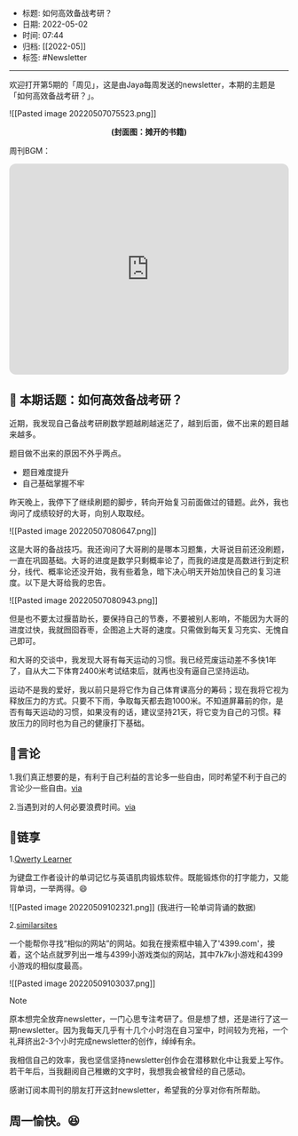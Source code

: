 - 标题: 如何高效备战考研？
- 日期: 2022-05-02
- 时间: 07:44
- 归档: [[2022-05]]
- 标签: #Newsletter 
___

欢迎打开第5期的「周见」，这是由Jaya每周发送的newsletter，本期的主题是「如何高效备战考研？」。

![[Pasted image 20220507075523.png]]
<center><strong>(封面图：摊开的书籍)</strong></center>

周刊BGM：

<iframe style="border-radius:12px" src="https://open.spotify.com/embed/track/7bPwvh3jWj70mAxDvyejNi?utm_source=generator" width="100%" height="380" frameBorder="0" allowfullscreen="" allow="autoplay; clipboard-write; encrypted-media; fullscreen; picture-in-picture"></iframe>


## 📝 本期话题：如何高效备战考研？

近期，我发现自己备战考研刷数学题越刷越迷茫了，越到后面，做不出来的题目越来越多。

题目做不出来的原因不外乎两点。

+ 题目难度提升
+ 自己基础掌握不牢

昨天晚上，我停下了继续刷题的脚步，转向开始复习前面做过的错题。此外，我也询问了成绩较好的大哥，向别人取取经。

![[Pasted image 20220507080647.png]]

这是大哥的备战技巧。我还询问了大哥刷的是哪本习题集，大哥说目前还没刷题，一直在巩固基础。大哥的进度是数学只剩概率论了，而我的进度是高数进行到定积分，线代、概率论还没开始，我有些着急，暗下决心明天开始加快自己的复习进度。以下是大哥给我的忠告。

![[Pasted image 20220507080943.png]]

但是也不要太过揠苗助长，要保持自己的节奏，不要被别人影响，不能因为大哥的进度过快，我就囫囵吞枣，企图追上大哥的速度。只需做到每天复习充实、无愧自己即可。

和大哥的交谈中，我发现大哥有每天运动的习惯。我已经荒废运动差不多快1年了，自从大二下体育2400米考试结束后，就再也没有逼自己坚持运动。

运动不是我的爱好，我以前只是将它作为自己体育课高分的筹码；现在我将它视为释放压力的方式。只要不下雨，争取每天都去跑1000米。不知道屏幕前的你，是否有每天运动的习惯，如果没有的话，建议坚持21天，将它变为自己的习惯。释放压力的同时也为自己的健康打下基础。

## 📜言论

1.我们真正想要的是，有利于自己利益的言论多一些自由，同时希望不利于自己的言论少一些自由。[via](https://www.bilibili.com/video/BV1mr4y1b7xM?share_source=copy_web)

2.当遇到对的人何必要浪费时间。[via](https://www.bilibili.com/video/BV1Ku411v7GS?share_source=copy_web)

## 🎇链享

1.[Qwerty Learner](https://qwerty.cooleryue.cn/)

为键盘工作者设计的单词记忆与英语肌肉锻炼软件。既能锻炼你的打字能力，又能背单词，一举两得。😄

![[Pasted image 20220509102321.png]]
(我进行一轮单词背诵的数据)

2.[similarsites](https://www.similarsites.com/)

一个能帮你寻找“相似的网站”的网站。如我在搜索框中输入了'4399.com'，接着，这个站点就罗列出一堆与4399小游戏类似的网站，其中7k7k小游戏和4399小游戏的相似度最高。

![[Pasted image 20220509103037.png]]

> [!note]
> 原本想完全放弃newsletter，一门心思专注考研了。但是想了想，还是进行了这一期newsletter。因为我每天几乎有十几个小时泡在自习室中，时间较为充裕，一个礼拜挤出2-3个小时完成newsletter的创作，绰绰有余。
> 
> 我相信自己的效率，我也坚信坚持newsletter创作会在潜移默化中让我爱上写作。若干年后，当我翻阅自己稚嫩的文字时，我想我会被曾经的自己感动。

感谢订阅本周刊的朋友打开这封newsletter，希望我的分享对你有所帮助。

## 周一愉快。😆
